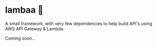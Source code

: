 # lambaa 🐑

A small framework, with very few dependencies to help build API's using AWS API Gateway & Lambda.

Coming soon...
